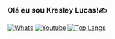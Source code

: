 ### Olá eu sou Kresley Lucas!✍️
[![Whats](https://img.shields.io/badge/WhatsApp-25D366?style=for-the-badge&logo=whatsapp&logoColor=white)](google.com) [![Youtube](https://img.shields.io/badge/YouTube-FF0000?style=for-the-badge&logo=youtube&logoColor=white)](youtube.com)
[![Top Langs](https://github-readme-stats.vercel.app/api/top-langs/?username=klucas27&layout=compact)](https://github.com/anuraghazra/github-readme-stats)
